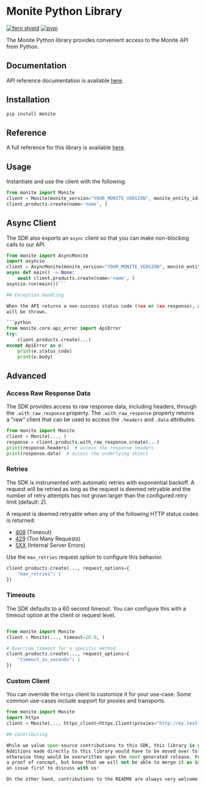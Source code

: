 # Monite Python Library

[![fern shield](https://img.shields.io/badge/%F0%9F%8C%BF-Built%20with%20Fern-brightgreen)](https://buildwithfern.com?utm_source=github&utm_medium=github&utm_campaign=readme&utm_source=https%3A%2F%2Fgithub.com%2Fteam-monite%2Fmonite-python-client)
[![pypi](https://img.shields.io/pypi/v/monite)](https://pypi.python.org/pypi/monite)

The Monite Python library provides convenient access to the Monite API from Python.

## Documentation

API reference documentation is available [here](https://docs.monite.com/api).

## Installation

```sh
pip install monite
```

## Reference

A full reference for this library is available [here](./reference.md).

## Usage

Instantiate and use the client with the following:

```python
from monite import Monite
client = Monite(monite_version="YOUR_MONITE_VERSION", monite_entity_id="YOUR_MONITE_ENTITY_ID", token="YOUR_TOKEN", )
client.products.create(name='name', )
```

## Async Client

The SDK also exports an `async` client so that you can make non-blocking calls to our API.

```python
from monite import AsyncMonite
import asyncio
client = AsyncMonite(monite_version="YOUR_MONITE_VERSION", monite_entity_id="YOUR_MONITE_ENTITY_ID", token="YOUR_TOKEN", )
async def main() -> None:
    await client.products.create(name='name', )
asyncio.run(main())```

## Exception Handling

When the API returns a non-success status code (4xx or 5xx response), a subclass of the following error
will be thrown.

```python
from monite.core.api_error import ApiError
try:
    client.products.create(...)
except ApiError as e:
    print(e.status_code)
    print(e.body)
```

## Advanced

### Access Raw Response Data

The SDK provides access to raw response data, including headers, through the `.with_raw_response` property.
The `.with_raw_response` property returns a "raw" client that can be used to access the `.headers` and `.data` attributes.

```python
from monite import Monite
client = Monite(..., )
response = client.products.with_raw_response.create(...)
print(response.headers)  # access the response headers
print(response.data)  # access the underlying object
```

### Retries

The SDK is instrumented with automatic retries with exponential backoff. A request will be retried as long
as the request is deemed retryable and the number of retry attempts has not grown larger than the configured
retry limit (default: 2).

A request is deemed retryable when any of the following HTTP status codes is returned:

- [408](https://developer.mozilla.org/en-US/docs/Web/HTTP/Status/408) (Timeout)
- [429](https://developer.mozilla.org/en-US/docs/Web/HTTP/Status/429) (Too Many Requests)
- [5XX](https://developer.mozilla.org/en-US/docs/Web/HTTP/Status/500) (Internal Server Errors)

Use the `max_retries` request option to configure this behavior.

```python
client.products.create(..., request_options={
    "max_retries": 1
})
```

### Timeouts

The SDK defaults to a 60 second timeout. You can configure this with a timeout option at the client or request level.

```python

from monite import Monite
client = Monite(..., timeout=20.0, )

# Override timeout for a specific method
client.products.create(..., request_options={
    "timeout_in_seconds": 1
})
```

### Custom Client

You can override the `httpx` client to customize it for your use-case. Some common use-cases include support for proxies
and transports.

```python
from monite import Monite
import httpx
client = Monite(..., httpx_client=httpx.Client(proxies="http://my.test.proxy.example.com", transport=httpx.HTTPTransport(local_address="0.0.0.0"), ))```

## Contributing

While we value open-source contributions to this SDK, this library is generated programmatically.
Additions made directly to this library would have to be moved over to our generation code,
otherwise they would be overwritten upon the next generated release. Feel free to open a PR as
a proof of concept, but know that we will not be able to merge it as-is. We suggest opening
an issue first to discuss with us!

On the other hand, contributions to the README are always very welcome!
